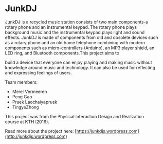 # JunkDJ
JunkDJ is a recycled music station consists of two main components-a rotary phone and an instrumental keypad. The rotary phone plays background music and the instrumental keypad plays light and sound effects. JunkDJ is made of components from old and obsolete devices such as a rotary phone and an old home telephone combining with modern components such as micro-controllers (Arduino), an MP3 player shield, an LED ring, and Bluetooth components.This project aims to 

build a device that everyone can enjoy playing and making music without knowledge around music and technology. It can also be used for reflecting and expressing feelings of users. 

Team members:  
* Merel Vermeeren  
* Peng Gao  
* Pruek Laochaiyapruek  
* TingyeZhong  

This project was from the Physical Interaction Design and Realization course at KTH (2016).

Read more about the project here: [https://junkdjs.wordpress.com](http://junkdjs.wordpress.com)